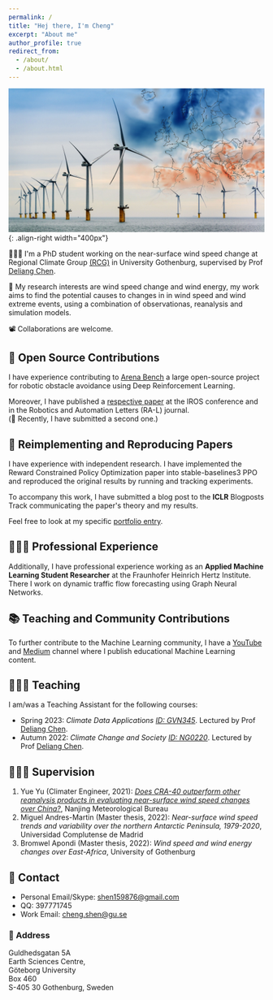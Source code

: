 ```yaml
---
permalink: /
title: "Hej there, I'm Cheng"
excerpt: "About me"
author_profile: true
redirect_from: 
  - /about/
  - /about.html
---
```


     


![Europe’s electricity generation from wind blown off course](/images/wind.jpg){: .align-right width="400px"}

👨🏻‍💻 I'm a PhD student working on the near-surface wind speed change at Regional Climate Group [(RCG)](http://rcg.gvc.gu.se/) in University Gothenburg, supervised by Prof [Deliang Chen](http://rcg.gvc.gu.se/dc/).   

🔬 My research interests are wind speed change and wind energy, my work aims to find the potential causes to changes in in wind speed and wind extreme events, using a combination of observationas, reanalysis and simulation models.

📽️ Collaborations are welcome.

<p hidden> 
# Selected Experience


## 🤖 Open Source Contributions
I have experience contributing to [Arena Bench](https://github.com/Arena-Rosnav) a large open-source project for robotic obstacle avoidance using Deep Reinforcement Learning.

Moreover, I have published a [respective paper](https://sudo-boris.github.io/publication/2022-Arena-Bench) at the IROS conference and in the Robotics and Automation Letters (RA-L) journal. \
(🤫 Recently, I have submitted a second one.)

## 📜 Reimplementing and Reproducing Papers
I have experience with independent research. I have implemented the Reward Constrained Policy Optimization paper into stable-baselines3 PPO and reproduced the original results by running and tracking experiments.

To accompany this work, I have submitted a blog post to the **ICLR** Blogposts Track communicating the paper's theory and my results.

Feel free to look at my specific [portfolio entry](https://sudo-boris.github.io/portfolio/RCPPO/).

## 👨🏻‍🔬 Professional Experience
Additionally, I have professional experience working as an **Applied Machine Learning Student Researcher** at the Fraunhofer Heinrich Hertz Institute. \
There I work on dynamic traffic flow forecasting using Graph Neural Networks.

## 📚 Teaching and Community Contributions
To further contribute to the Machine Learning community, I have a [YouTube](https://www.youtube.com/@borismeinardus) and [Medium](https://medium.com/@boris.meinardus) channel where I publish educational Machine Learning content.
</p>


## 🧑🏻‍🏫 Teaching
I am/was a Teaching Assistant for the following courses:
- Spring  2023: *Climate Data Applications  [ID: GVN345](https://www.gu.se/en/study-gothenburg/climate-data-applications-gvn345)*.   Lectured by Prof [Deliang Chen](http://rcg.gvc.gu.se/dc/).   
- Autumn 2022: *Climate Change and Society [ID: NG0220](https://www.gu.se/en/study-gothenburg/climate-change-and-society-ng0220)*. Lectured by Prof [Deliang Chen](http://rcg.gvc.gu.se/dc/).

## 👨🏻‍🔬 Supervision
1. Yue Yu (Climater Engineer, 2021): *[Does CRA-40 outperform other reanalysis products in evaluating near-surface wind speed changes over China?](https://www.sciencedirect.com/science/article/pii/S0169809521005044)*, Nanjing Meteorological Bureau
2. Miguel Andres-Martin (Master thesis, 2022): *Near-surface wind speed trends and variability over the northern Antarctic Peninsula, 1979-2020*, Universidad Complutense de Madrid
3. Bromwel Apondi (Master thesis, 2022): *Wind speed and wind energy changes over East-Africa*, University of Gothenburg


## 🤙 Contact
- Personal Email/Skype: shen159876@gmail.com
- QQ: 397771745
- Work Email: cheng.shen@gu.se

### 🏢 Address
Guldhedsgatan 5A \
Earth Sciences Centre, \
Göteborg University \
Box 460 \
S-405 30 Gothenburg, Sweden
